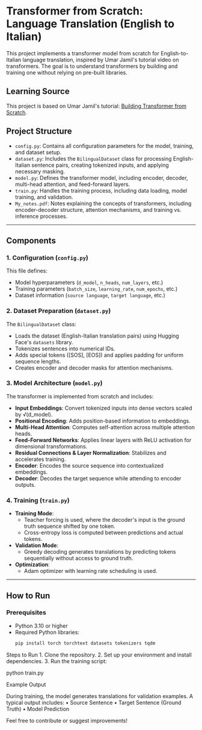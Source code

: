 # Transformer from Scratch: Language Translation (English to Italian)

This project implements a transformer model from scratch for English-to-Italian language translation, inspired by Umar Jamil's tutorial video on transformers. The goal is to understand transformers by building and training one without relying on pre-built libraries.

## Learning Source

This project is based on Umar Jamil's tutorial: [Building Transformer from Scratch](https://www.youtube.com/watch?v=ISNdQcPhsts&t=9601s).

## Project Structure

- `config.py`: Contains all configuration parameters for the model, training, and dataset setup.
- `dataset.py`: Includes the `BilingualDataset` class for processing English-Italian sentence pairs, creating tokenized inputs, and applying necessary masking.
- `model.py`: Defines the transformer model, including encoder, decoder, multi-head attention, and feed-forward layers.
- `train.py`: Handles the training process, including data loading, model training, and validation.
- `My_notes.pdf`: Notes explaining the concepts of transformers, including encoder-decoder structure, attention mechanisms, and training vs. inference processes.

---


## Components

### 1. **Configuration (`config.py`)**
This file defines:
- Model hyperparameters (`d_model`, `n_heads`, `num_layers`, etc.)
- Training parameters (`batch_size`, `learning_rate`, `num_epochs`, etc.)
- Dataset information (`source language`, `target language`, etc.)

### 2. **Dataset Preparation (`dataset.py`)**
The `BilingualDataset` class:
- Loads the dataset (English-Italian translation pairs) using Hugging Face's `datasets` library.
- Tokenizes sentences into numerical IDs.
- Adds special tokens ([SOS], [EOS]) and applies padding for uniform sequence lengths.
- Creates encoder and decoder masks for attention mechanisms.

### 3. **Model Architecture (`model.py`)**
The transformer is implemented from scratch and includes:
- **Input Embeddings**: Convert tokenized inputs into dense vectors scaled by √(d_model).
- **Positional Encoding**: Adds position-based information to embeddings.
- **Multi-Head Attention**: Computes self-attention across multiple attention heads.
- **Feed-Forward Networks**: Applies linear layers with ReLU activation for dimensional transformations.
- **Residual Connections & Layer Normalization**: Stabilizes and accelerates training.
- **Encoder**: Encodes the source sequence into contextualized embeddings.
- **Decoder**: Decodes the target sequence while attending to encoder outputs.

### 4. **Training (`train.py`)**
- **Training Mode**:
  - Teacher forcing is used, where the decoder's input is the ground truth sequence shifted by one token.
  - Cross-entropy loss is computed between predictions and actual tokens.
- **Validation Mode**:
  - Greedy decoding generates translations by predicting tokens sequentially without access to ground truth.
- **Optimization**:
  - Adam optimizer with learning rate scheduling is used.

---

## How to Run

### Prerequisites
- Python 3.10 or higher
- Required Python libraries:
  ```bash
  pip install torch torchtext datasets tokenizers tqdm

Steps to Run
	1.	Clone the repository.
	2.	Set up your environment and install dependencies.
	3.	Run the training script:

python train.py

Example Output

During training, the model generates translations for validation examples. A typical output includes:
	•	Source Sentence
	•	Target Sentence (Ground Truth)
	•	Model Prediction


Feel free to contribute or suggest improvements!
